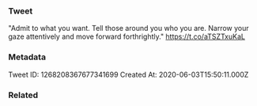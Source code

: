 ### Tweet
"Admit to what you want. Tell those around you who you are. Narrow your gaze attentively and move forward forthrightly." https://t.co/aTSZTxuKaL

### Metadata
Tweet ID: 1268208367677341699
Created At: 2020-06-03T15:50:11.000Z

### Related

